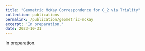 ```yaml
---
title: "Geometric McKay Correspondence for G_2 via Triality"
collection: publications
permalink: /publication/geometric-mckay
excerpt: 'In preparation.'
date: 2023-10-31
---
```

In preparation.